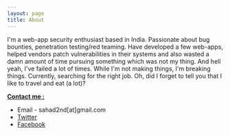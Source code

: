```yaml
---
layout: page
title: About
---
```



I'm a web-app security enthusiast based in India. Passionate about bug bounties, penetration testing/red teaming. Have developed a few web-apps, helped vendors patch vulnerabilities in their systems and also wasted a damn amount of time pursuing something which was not my thing. And hell yeah, I've failed a lot of times. While I'm not making things, I'm breaking things. Currently, searching for the right job. Oh, did I forget to tell you that I like to travel and eat (a lot)? 


<b><u>Contact me :</u></b>

* Email - sahad2nd[at]gmail.com
* [Twitter](https://twitter.com/sahad_nk/)
* [Facebook](https://facebook.com/sahad.nk.nk/)

